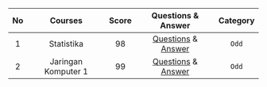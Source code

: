 |**No**| **Courses** | **Score** | **Questions & Answer** | **Category** |
|:----:|:-----------:| :-------: | :--------------------: | :----------: |
|  1   | Statistika  | 98        | [Questions](https://github.com/Me-n-Friends/College-Life-UBM/blob/main/2020%20Generation/Second%20Semester/UTS/S_UTS_AVV_Statistika.pdf) & [Answer](https://github.com/Me-n-Friends/College-Life-UBM/blob/main/2020%20Generation/Second%20Semester/UTS/J_UTS_AVV_Statistika.pdf) | `Odd` |
|  2   | Jaringan Komputer 1 | 99 | [Questions](https://github.com/Me-n-Friends/College-Life-UBM/blob/main/2020%20Generation/Second%20Semester/UTS/S_UTS_AVV_JaringanKomputer.pdf) & [Answer](https://github.com/Me-n-Friends/College-Life-UBM/blob/main/2020%20Generation/Second%20Semester/UTS/J_UTS_AVV_JaringanKomputer.pdf) | `Odd` |
